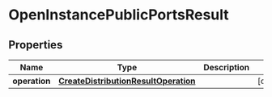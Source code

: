 

# OpenInstancePublicPortsResult


## Properties

| Name | Type | Description | Notes |
|------------ | ------------- | ------------- | -------------|
|**operation** | [**CreateDistributionResultOperation**](CreateDistributionResultOperation.md) |  |  [optional] |



